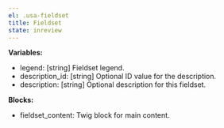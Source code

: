 ```yaml
---
el: .usa-fieldset
title: Fieldset
state: inreview
---
```


__Variables:__
* legend: [string] Fieldset legend.
* description_id: [string] Optional ID value for the description.
* description: [string] Optional description for this fieldset.

__Blocks:__
* fieldset_content: Twig block for main content.
